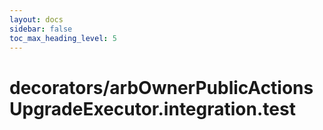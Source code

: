 ```yaml
---
layout: docs
sidebar: false
toc_max_heading_level: 5
---
```


# decorators/arbOwnerPublicActionsUpgradeExecutor.integration.test
